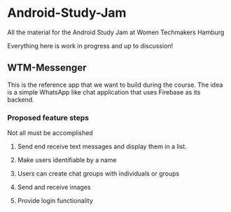 # Android-Study-Jam
All the material for the Android Study Jam at Women Techmakers Hamburg

Everything here is work in progress and up to discussion!

## WTM-Messenger
This is the reference app that we want to build during the course. The idea is a simple WhatsApp like chat application that uses Firebase as its backend.

### Proposed feature steps
Not all must be accomplished

1. Send end receive text messages and display them in a list.

2. Make users identifiable by a name

3. Users can create chat groups with individuals or groups

4. Send and receive images

5. Provide login functionality
